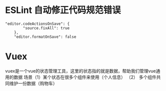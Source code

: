 # ESLint 自动修正代码规范错误

```
"editor.codeActionsOnSave": {
        "source.fixAll": true
    },
    "editor.formatOnSave": false
```

# Vuex

vuex是一个vue的状态管理工具，这里的状态指的就是数据，帮助我们管理vue通用的数据
场景（1）某个状态在很多个组件来使用（个人信息） （2） 多个组件共同维护一份数据（购物车）

